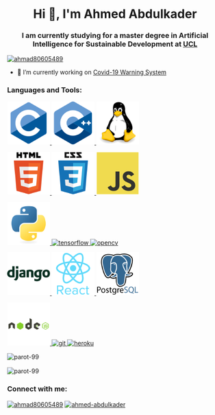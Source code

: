 
<h1  align="center">Hi 👋, I'm Ahmed Abdulkader</h1>

<h3  align="center">I am currently studying for a master degree in Artificial Intelligence for Sustainable Development at <a  href="https://www.ucl.ac.uk/"  target="blank">UCL</a></h3>

<p  align="left"> <a  href="https://twitter.com/ahmedabdulkadr_"  target="blank"><img  src="https://img.shields.io/twitter/follow/ahmad80605489?logo=twitter&style=for-the-badge"  alt="ahmad80605489" /></a> </p>

- 🔭 I’m currently working on [Covid-19 Warning System](https://github.com/parot-99/COVID-19-Warning-System)

<h3  align="left">Languages and Tools:</h3>

<p  align="left">

<a  href="https://www.cprogramming.com/"  target="_blank"> <img  src="https://raw.githubusercontent.com/devicons/devicon/master/icons/c/c-original.svg"  alt="c"  width="100"  height="100"/> </a> <a  href="https://www.w3schools.com/cpp/"  target="_blank"> <img  src="https://raw.githubusercontent.com/devicons/devicon/master/icons/cplusplus/cplusplus-original.svg"  alt="cplusplus"  width="100"  height="100"/> </a> <a  href="https://www.linux.org/"  target="_blank"> <img  src="https://raw.githubusercontent.com/devicons/devicon/master/icons/linux/linux-original.svg"  alt="linux"  width="100"  height="100"/> </a>

<a  href="https://www.w3.org/html/"  target="_blank"> <img  src="https://raw.githubusercontent.com/devicons/devicon/master/icons/html5/html5-original-wordmark.svg"  alt="html5"  width="100"  height="100"/> </a> <a  href="https://www.w3schools.com/css/"  target="_blank"> <img  src="https://raw.githubusercontent.com/devicons/devicon/master/icons/css3/css3-original-wordmark.svg"  alt="css3"  width="100"  height="100"/> </a> <a  href="https://developer.mozilla.org/en-US/docs/Web/JavaScript"  target="_blank"> <img  src="https://raw.githubusercontent.com/devicons/devicon/master/icons/javascript/javascript-original.svg"  alt="javascript"  width="100"  height="100"/> </a>

<a  href="https://www.python.org"  target="_blank"> <img  src="https://raw.githubusercontent.com/devicons/devicon/master/icons/python/python-original.svg"  alt="python"  width="100"  height="100"/> </a> <a  href="https://www.tensorflow.org"  target="_blank"> <img  src="https://www.vectorlogo.zone/logos/tensorflow/tensorflow-icon.svg"  alt="tensorflow"  width="100"  height="100"/> </a> <a  href="https://opencv.org/"  target="_blank"> <img  src="https://www.vectorlogo.zone/logos/opencv/opencv-icon.svg"  alt="opencv"  width="100"  height="100"/> </a>

<a  href="https://www.djangoproject.com/"  target="_blank"> <img  src="https://raw.githubusercontent.com/devicons/devicon/master/icons/django/django-plain-wordmark.svg"  alt="django"  width="100"  height="100"/> </a> <a  href="https://reactjs.org/"  target="_blank"> <img  src="https://raw.githubusercontent.com/devicons/devicon/master/icons/react/react-original-wordmark.svg"  alt="react"  width="100"  height="100"/> </a> <a  href="https://www.postgresql.org"  target="_blank"> <img  src="https://raw.githubusercontent.com/devicons/devicon/master/icons/postgresql/postgresql-original-wordmark.svg"  alt="postgresql"  width="100"  height="100"/> </a>

<a  href="https://nodejs.org/en/"  target="_blank"> <img  src="https://raw.githubusercontent.com/devicons/devicon/master/icons/nodejs/nodejs-original-wordmark.svg"  alt="nodejs"  width="100"  height="100"/> </a> <a  href="https://git-scm.com/"  target="_blank"> <img  src="https://www.vectorlogo.zone/logos/git-scm/git-scm-icon.svg"  alt="git"  width="100"  height="100"/> </a> <a  href="https://heroku.com"  target="_blank"> <img  src="https://www.vectorlogo.zone/logos/heroku/heroku-icon.svg"  alt="heroku"  width="100"  height="100"/> </a>

</p>

<p>
<img  align="center"  src="https://github-readme-stats.vercel.app/api/top-langs?username=parot-99&show_icons=true&locale=en&layout=compact"  alt="parot-99" />
</p>

<p><img  align="center"  src="https://github-readme-stats.vercel.app/api?username=parot-99&show_icons=true&locale=en"  alt="parot-99" />

</p>

<h3  align="left">Connect with me:</h3>

<p  align="left">

<a  href="https://twitter.com/ahmad80605489"  target="blank"><img  align="center"  src="https://cdn.jsdelivr.net/npm/simple-icons@3.0.1/icons/twitter.svg"  alt="ahmad80605489"  height="30"  width="40" /></a> <a  href="https://linkedin.com/in/ahmed-abdulkader"  target="blank"><img  align="center"  src="https://cdn.jsdelivr.net/npm/simple-icons@3.0.1/icons/linkedin.svg"  alt="ahmed-abdulkader"  height="30"  width="40" /></a>

</p>
